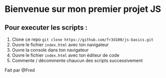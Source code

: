 # Bienvenue sur mon premier projet JS

## Pour executer les scripts :

1) Clone ce repo ```git clone https://github.com/fr3d100/js-basics.git```
2) Ouvre le fichier ```index.html``` avec ton navigateur
3) Ouvre la console dans ton navigateur
4) Ouvre le fichier ```index.html``` avec ton éditeur de code
5) Commente / décommente chaucun des scripts successivement

Fait par @Fred